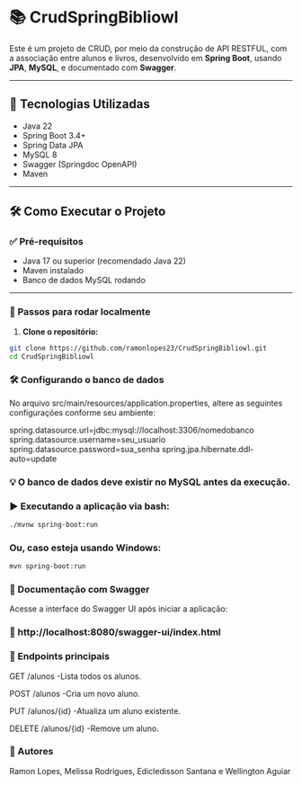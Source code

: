 # 📚 CrudSpringBibliowl

Este é um projeto de CRUD, por meio da construção de API RESTFUL, com a associação entre alunos e livros, desenvolvido em **Spring Boot**, usando **JPA**, **MySQL**, e documentado com **Swagger**. 

---

## 🚀 Tecnologias Utilizadas

- Java 22  
- Spring Boot 3.4+  
- Spring Data JPA  
- MySQL 8  
- Swagger (Springdoc OpenAPI)  
- Maven

---

## 🛠️ Como Executar o Projeto

### ✅ Pré-requisitos

- Java 17 ou superior (recomendado Java 22)  
- Maven instalado  
- Banco de dados MySQL rodando

---

### 🔧 Passos para rodar localmente

1. **Clone o repositório:**

```bash
git clone https://github.com/ramonlopes23/CrudSpringBibliowl.git
cd CrudSpringBibliowl
```

### 🛠️ Configurando o banco de dados
No arquivo src/main/resources/application.properties, altere as seguintes configurações conforme seu ambiente:


spring.datasource.url=jdbc:mysql://localhost:3306/nomedobanco
spring.datasource.username=seu_usuario
spring.datasource.password=sua_senha
spring.jpa.hibernate.ddl-auto=update

### 💡 O banco de dados deve existir no MySQL antes da execução.

### ▶️ Executando a aplicação via bash:

```bash
./mvnw spring-boot:run
```
### Ou, caso esteja usando Windows:
```bash
mvn spring-boot:run
```
### 📑 Documentação com Swagger
Acesse a interface do Swagger UI após iniciar a aplicação:

### 🔗 http://localhost:8080/swagger-ui/index.html

### 🧪 Endpoints principais
GET /alunos -Lista todos os alunos.  

POST /alunos -Cria um novo aluno.  

PUT /alunos/{id} -Atualiza um aluno existente.  

DELETE /alunos/{id} -Remove um aluno.


### 👤 Autores
Ramon Lopes, Melissa Rodrigues, Edicledisson Santana e Wellington Aguiar

